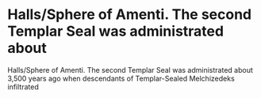 # Halls/Sphere of Amenti. The second Templar Seal was administrated about

Halls/Sphere of Amenti. The second Templar Seal was administrated about
3,500 years ago when descendants of Templar-Sealed Melchizedeks infiltrated